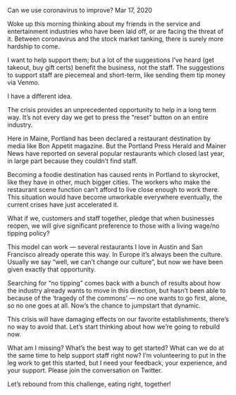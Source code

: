 Can we use coronavirus to improve?
Mar 17, 2020

Woke up this morning thinking about my friends in the service and entertainment industries who have been laid off, or are facing the threat of it. Between coronavirus and the stock market tanking, there is surely more hardship to come.

I want to help support them; but a lot of the suggestions I’ve heard (get takeout, buy gift certs) benefit the business, not the staff. The suggestions to support staff are piecemeal and short-term, like sending them tip money via Venmo.

I have a different idea.

The crisis provides an unprecedented opportunity to help in a long term way. It’s not every day we get to press the “reset” button on an entire industry.

Here in Maine, Portland has been declared a restaurant destination by media like Bon Appetit magazine. But the Portland Press Herald and Mainer News have reported on several popular restaurants which closed last year, in large part because they couldn’t find staff.

Becoming a foodie destination has caused rents in Portland to skyrocket, like they have in other, much bigger cities. The workers who make the restaurant scene function can’t afford to live close enough to work there. This situation would have become unworkable everywhere eventually, the current crises have just accelerated it.

What if we, customers and staff together, pledge that when businesses reopen, we will give significant preference to those with a living wage/no tipping policy?

This model can work — several restaurants I love in Austin and San Francisco already operate this way. In Europe it’s always been the culture. Usually we say “well, we can’t change our culture”, but now we have been given exactly that opportunity.

Searching for “no tipping” comes back with a bunch of results about how the industry already wants to move in this direction, but hasn’t been able to because of the ‘tragedy of the commons’ — no one wants to go first, alone, so no one goes at all. Now’s the chance to jumpstart that dynamic.

This crisis will have damaging effects on our favorite establishments, there’s no way to avoid that. Let’s start thinking about how we’re going to rebuild now.

What am I missing? What’s the best way to get started? What can we do at the same time to help support staff right now? I’m volunteering to put in the leg work to get this started, but I need your feedback, your experience, and your support. Please join the conversation on Twitter.

Let’s rebound from this challenge, eating right, together!
